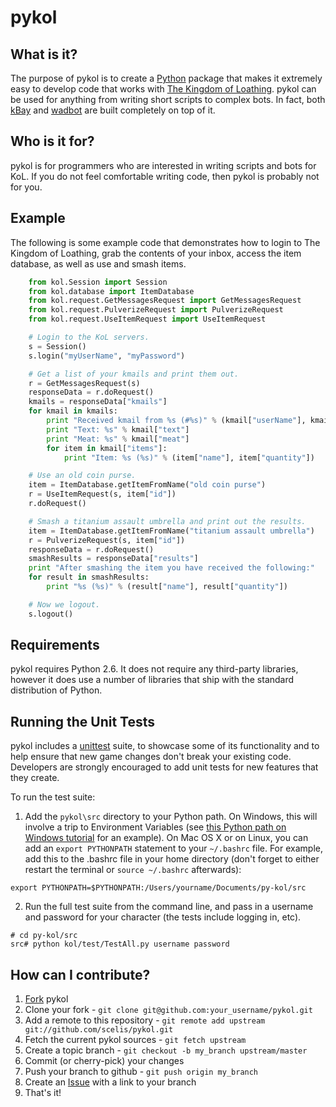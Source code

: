 pykol
=====

What is it?
-----------
The purpose of pykol is to create a [Python](http://www.python.org/)
package that makes it extremely easy to develop code that works with
[The Kingdom of Loathing](http://www.kingdomofloathing.com). pykol can
be used for anything from writing short scripts to complex bots. In fact,
both [kBay](http://forums.kingdomofloathing.com:8080/vb/showthread.php?t=141613)
and [wadbot](http://forums.kingdomofloathing.com:8080/vb/showthread.php?t=152258)
are built completely on top of it.

Who is it for?
--------------
pykol is for programmers who are interested in writing scripts and bots
for KoL. If you do not feel comfortable writing code, then pykol is
probably not for you.

Example
-------
The following is some example code that demonstrates how to login to The Kingdom
of Loathing, grab the contents of your inbox, access the item database, as
well as use and smash items.

```python
	from kol.Session import Session
	from kol.database import ItemDatabase
	from kol.request.GetMessagesRequest import GetMessagesRequest
	from kol.request.PulverizeRequest import PulverizeRequest
	from kol.request.UseItemRequest import UseItemRequest

	# Login to the KoL servers.
	s = Session()
	s.login("myUserName", "myPassword")

	# Get a list of your kmails and print them out.
	r = GetMessagesRequest(s)
	responseData = r.doRequest()
	kmails = responseData["kmails"]
	for kmail in kmails:
		print "Received kmail from %s (#%s)" % (kmail["userName"], kmail["userId"])
		print "Text: %s" % kmail["text"]
		print "Meat: %s" % kmail["meat"]
		for item in kmail["items"]:
			print "Item: %s (%s)" % (item["name"], item["quantity"])

	# Use an old coin purse.
	item = ItemDatabase.getItemFromName("old coin purse")
	r = UseItemRequest(s, item["id"])
	r.doRequest()

	# Smash a titanium assault umbrella and print out the results.
	item = ItemDatabase.getItemFromName("titanium assault umbrella")
	r = PulverizeRequest(s, item["id"])
	responseData = r.doRequest()
	smashResults = responseData["results"]
	print "After smashing the item you have received the following:"
	for result in smashResults:
		print "%s (%s)" % (result["name"], result["quantity"])

	# Now we logout.
	s.logout()
```

Requirements
------------
pykol requires Python 2.6. It does not require any third-party libraries,
however it does use a number of libraries that ship with the standard
distribution of Python.

Running the Unit Tests
----------------------
pykol includes a [unittest](http://docs.python.org/2/library/unittest.html) suite,
to showcase some of its functionality and to help ensure that new game changes don't break your existing code.
Developers are strongly encouraged to add unit tests for new features that they create.

To run the test suite:

1. Add the ```pykol\src``` directory to your Python path. On Windows, this will involve a trip to
Environment Variables (see [this Python path on Windows tutorial](http://www.katsbits.com/tutorials/blender/setting-up-windows-python-path-system-variable.php) for an example). On Mac OS X or on Linux, you can add an ```export PYTHONPATH``` statement to your ```~/.bashrc``` file.
For example, add this to the .bashrc file in your home directory (don't forget to either restart the terminal or ```source ~/.bashrc``` afterwards):

```export PYTHONPATH=$PYTHONPATH:/Users/yourname/Documents/py-kol/src```

2. Run the full test suite from the command line, and pass in a username and password for your character (the tests include logging in, etc).

```
# cd py-kol/src
src# python kol/test/TestAll.py username password
```

How can I contribute?
---------------------
1. [Fork](http://help.github.com/forking/) pykol
2. Clone your fork - `git clone git@github.com:your_username/pykol.git`
3. Add a remote to this repository - `git remote add upstream git://github.com/scelis/pykol.git`
4. Fetch the current pykol sources - `git fetch upstream`
5. Create a topic branch - `git checkout -b my_branch upstream/master`
6. Commit (or cherry-pick) your changes
7. Push your branch to github - `git push origin my_branch`
8. Create an [Issue](http://github.com/scelis/pykol/issues) with a link to your branch
9. That's it!
